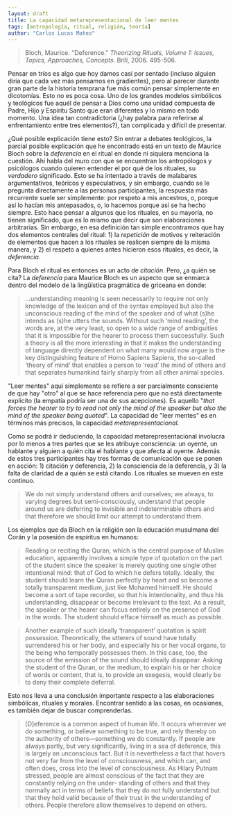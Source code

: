 ```yaml
---
layout: draft
title: La capacidad metarepresentacional de leer mentes
tags: [antropología, ritual, religión, teoría]
author: "Carlos Lucas Mateo"
---
```


>Bloch, Maurice. "Deference." _Theorizing Rituals, Volume 1: Issues, Topics, Approaches, Concepts_. Brill, 2006. 495-506.

Pensar en tríos es algo que hoy damos casi por sentado (incluso alguien diría que cada vez más pensamos en gradientes), pero al parecer durante gran parte de la historia temprana fue más común pensar simplemente en dicotomías. Esto no es poca cosa. Uno de los grandes modelos simbólicos y teológicos fue aquél de pensar a Dios como una unidad compuesta de Padre, Hijo y Espíritu Santo que eran diferentes y lo mismo en todo momento. Una idea tan contradictoria (¿hay palabra para referirse al enfrentamiento entre tres elementos?), tan complicada y difícil de presentar. 

¿Qué posible explicación tiene esto? Sin entrar a debates teológicos, la parcial posible explicación que he encontrado está en un texto de Maurice Bloch sobre la _deferencia_ en el ritual en donde ni siquiera menciona la cuestión. Ahí habla del muro con que se encuentran los antropólogos y psicólogos cuando quieren entender el por qué de los rituales, su _verdadero_ significado. Esto se ha intentado a través de malabares argumentativos, teóricos y especulativos, y sin embargo, cuando se le pregunta directamente a las personas participantes, la respuesta más recurrente suele ser simplemente: por respeto a mis ancestros, o, porque así lo hacían mis antepasados, o, lo hacemos porque así se ha hecho siempre. Esto hace pensar a algunos que los rituales, en su mayoría, no tienen significado, que es lo mismo que decir que son elaboraciones arbitrarias. Sin embargo, en esa definición tan simple encontramos que hay dos elementos centrales del ritual: 1) la _repetición_ de motivos y reiteración de elementos que hacen a los rituales se realicen siempre de la misma manera, y 2) el respeto a quienes antes hicieron esos rituales, es decir, la _deferencia._

Para Bloch el ritual es entonces es un acto de _citación_. Pero, ¿a quién se cita? La _deferencia_ para Maurice Bloch es un aspecto que se enmarca dentro del modelo de la lingüística pragmática de griceana en donde:

>...understanding meaning is seen necessarily to require not only knowledge of the lexicon and of the syntax employed but also the unconscious reading of the mind of the speaker and of what (s)he intends as (s)he utters the sounds. Without such ‘mind reading’, the words are, at the very least, so open to a wide range of ambiguities that it is impossible for the hearer to process them successfully. Such a theory is all the more interesting in that it makes the understanding of language directly dependent on what many would now argue is the key distinguishing feature of Homo Sapiens Sapiens, the so-called ‘theory of mind’ that enables a person to ‘read’ the mind of others and that separates humankind fairly sharply from all other animal species.

"Leer mentes" aquí simplemente se refiere a ser parcialmente consciente de que hay "otro" al que se hace referencia pero que no está directamente explicito (la empatía podría ser una de sus acepciones). Es aquello "_that forces the hearer to try to read not only the mind of the speaker but also the mind of the speaker being quoted_". La capacidad de "leer mentes" es en términos más precisos, la capacidad _metarepresentacional_.

Como se podrá ir deduciendo, la capacidad metarepresentacional involucra por lo menos a tres partes que se les atribuye consciencia: un oyente, un hablante y alguien a quién cita el hablante y que afecta al oyente. Además de estos tres participantes hay tres formas de comunicación que se ponen en acción: 1) citación y deferencia, 2) la consciencia de la deferencia, y 3) la falta de claridad de a quién se está citando. Los rituales se mueven en este continuo.

>We do not simply understand others and ourselves; we always, to varying degrees but semi-consciously, understand that people around us are deferring to invisible and indeterminable others and that therefore we should limit our attempt to understand them.

Los ejemplos que da Bloch en la religión son la educación musulmana del Corán y la posesión de espíritus en humanos:

>Reading or reciting the Quran, which is the central purpose of Muslim education, apparently involves a simple type of quotation on the part of the student since the speaker is merely quoting one single other intentional mind: that of God to which he defers totally. Ideally, the student should learn the Quran perfectly by heart and so become a totally transparent medium, just like Mohamed himself. He should become a sort of tape recorder, so that his intentionality, and thus his understanding, disappear or become irrelevant to the text. As a result, the speaker or the hearer can focus entirely on the presence of God in the words. The student should efface himself as much as possible. 

>Another example of such ideally ‘transparent’ quotation is spirit possession. Theoretically, the utterers of sound have totally surrendered his or her body, and especially his or her vocal organs, to the being who temporally possesses them. In this case, too, the source of the emission of the sound should ideally disappear. Asking the student of the Quran, or the medium, to explain his or her choice of words or content, that is, to provide an exegesis, would clearly be to deny their complete deferral.

Esto nos lleva a una conclusión importante respecto a las elaboraciones simbólicas, rituales y morales. Encontrar sentido a las cosas, en ocasiones, es también dejar de buscar comprenderlas.

>[D]eference is a common aspect of human life. It occurs whenever we do something, or believe something to be true, and rely thereby on the authority of others—something we do constantly. If people are always partly, but very significantly, living in a sea of deference, this is largely an unconscious fact. But it is nevertheless a fact that hovers not very far from the level of consciousness, and which can, and often does, cross into the level of consciousness. As Hilary Putnam stressed, people are almost conscious of the fact that they are constantly relying on the under- standing of others and that they normally act in terms of beliefs that they do not fully understand but that they hold valid because of their trust in the understanding of others. People therefore allow themselves to depend on others. 
